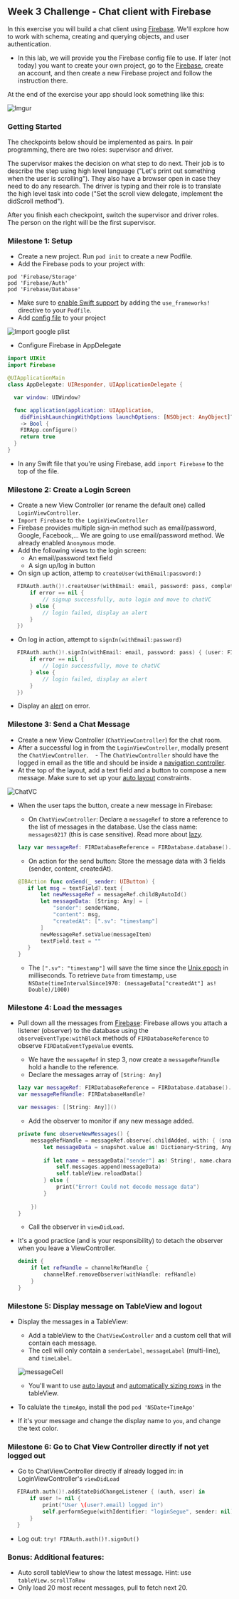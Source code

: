 ## Week 3 Challenge - Chat client with Firebase

In this exercise you will build a chat client using [Firebase](https://console.firebase.google.com/). We'll explore how to work with schema, creating and querying objects, and user authentication.

  - In this lab, we will provide you the Firebase config file to use. If later (not today) you want to create your own project, go to the [Firebase](https://www.firebase.com/signup/), create an account, and then create a new Firebase project and follow the instruction there.

At the end of the exercise your app should look something like this:

![Imgur](http://i.imgur.com/Gkekn5th.png)

### Getting Started

The checkpoints below should be implemented as pairs. In pair programming, there are two roles: supervisor and driver.

The supervisor makes the decision on what step to do next. Their job is to describe the step using high level language ("Let's print out something when the user is scrolling"). They also have a browser open in case they need to do any research. The driver is typing and their role is to translate the high level task into code ("Set the scroll view delegate, implement the didScroll method").

After you finish each checkpoint, switch the supervisor and driver roles. The person on the right will be the first supervisor.

### Milestone 1: Setup
  - Create a new project. Run `pod init` to create a new Podfile.
  - Add the Firebase pods to your project with: 
  
  ```
  pod 'Firebase/Storage'
  pod 'Firebase/Auth'
  pod 'Firebase/Database'
  ```
  
  - Make sure to [enable Swift support](http://guides.codepath.com/ios/CocoaPods#swift-support) by adding the `use_frameworks!` directive to your `Podfile`.
  - Add [config file](https://github.com/avo1/ChatTutorial/blob/master/GoogleService-Info.plist) to your project
  
  ![Import google plist](http://i.imgur.com/9m3sBNp.png)
  
  - Configure Firebase in AppDelegate
  
```swift
import UIKit
import Firebase

@UIApplicationMain
class AppDelegate: UIResponder, UIApplicationDelegate {

  var window: UIWindow?

  func application(application: UIApplication,
    didFinishLaunchingWithOptions launchOptions: [NSObject: AnyObject]?)
    -> Bool {
    FIRApp.configure()
    return true
  }
}
```
   - In any Swift file that you're using Firebase, add `import Firebase` to the top of the file.

### Milestone 2: Create a Login Screen
  - Create a new View Controller (or rename the default one) called `LoginViewController`.
  - `Import Firebase` to `the LoginViewController`
  - Firebase provides multiple sign-in method such as email/password, Google, Facebook,... We are going to use email/password method. We already enabled `Anonymous` mode.
  - Add the following views to the login screen:
    - An email/password text field 
    - A sign up/log in button
  - On sign up action, attemp to `createUser(withEmail:password:)`
  
```swift
   FIRAuth.auth()!.createUser(withEmail: email, password: pass, completion: { (user: FIRUser?, error: Error?) in
       if error == nil {
           // signup successfully, auto login and move to chatVC
       } else {
           // login failed, display an alert
       }
   })
```
  - On log in action, attempt to `signIn(withEmail:password)`
  
```swift
   FIRAuth.auth()!.signIn(withEmail: email, password: pass) { (user: FIRUser?, error: Error?) in
       if error == nil {
           // login successfully, move to chatVC
       } else {
           // login failed, display an alert
       }
   })
```
  - Display an [alert](https://guides.codepath.com/ios/Using-UIAlertController) on error.

### Milestone 3: Send a Chat Message
  - Create a new View Controller (`ChatViewController`) for the chat room.
  - After a successful log in from the `LoginViewController`, modally present the `ChatViewController`.
    - The `ChatViewController` should have the logged in email as the title and should be inside a [navigation controller](http://guides.codepath.com/ios/Navigation-Controller-Quickstart).
  - At the top of the layout, add a text field and a button to compose a new message. Make sure to set up your [auto layout](http://guides.codepath.com/ios/Auto-Layout-Basics) constraints.
  
  ![ChatVC](http://i.imgur.com/yb4yPy3.png)
  
  - When the user taps the button, create a new message in Firebase:
     - On `ChatViewController`: Declare a `messageRef` to store a reference to the list of messages in the database. Use the class name: `messages0217` (this is case sensitive). Read more about [lazy](https://developer.apple.com/library/content/documentation/Swift/Conceptual/Swift_Programming_Language/Properties.html).
     
     ```swift
     lazy var messageRef: FIRDatabaseReference = FIRDatabase.database().reference().child("messages0217")
     ```
     
     - On action for the send button: Store the message data with 3 fields (sender, content, createdAt).
     
     ```swift
     @IBAction func onSend(_ sender: UIButton) {
        if let msg = textField?.text {
            let newMessageRef = messageRef.childByAutoId()
            let messageData: [String: Any] = [
                "sender": senderName,
                "content": msg,
                "createdAt": [".sv": "timestamp"]
            ]
            newMessageRef.setValue(messageItem)
            textField.text = ""
        }
    }
    ```
    
     - The `[".sv": "timestamp"]` will save the time since the [Unix epoch](https://en.wikipedia.org/wiki/Unix_time) in milliseconds. To retrieve `Date` from timestamp, use `NSDate(timeIntervalSince1970: (messageData["createdAt"] as! Double)/1000)`

### Milestone 4: Load the messages
  - Pull down all the messages from [Firebase](https://firebase.google.com/docs/database/ios/read-and-write): Firebase allows you attach a listener (observer) to the database using the `observeEventType:withBlock` methods of `FIRDatabaseReference` to observe `FIRDataEventTypeValue` events.

    - We have the `messageRef` in step 3, now create a `messageRefHandle` hold a handle to the reference.
    - Declare the messages array of `[String: Any]`
    
    ```swift
    lazy var messageRef: FIRDatabaseReference = FIRDatabase.database().reference().child("messages0217")
    var messageRefHandle: FIRDatabaseHandle?
    
    var messages: [[String: Any]]()
    ```
    
    - Add the observer to monitor if any new message added.
    
    ```swift
    private func observeNewMessages() {
        messageRefHandle = messageRef.observe(.childAdded, with: { (snapshot) in
            let messageData = snapshot.value as! Dictionary<String, Any>
            
            if let name = messageData["sender"] as! String!, name.characters.count > 0 {
                self.messages.append(messageData)
                self.tableView.reloadData()
            } else {
                print("Error! Could not decode message data")
            }
            
        })
    }
    ```
    
    - Call the observer in `viewDidLoad`.
  
  - It's a good practice (and is your responsibility) to detach the observer when you leave a ViewController. 
    
    ```swift
    deinit {
        if let refHandle = channelRefHandle {
            channelRef.removeObserver(withHandle: refHandle)
        }
    }
    ```

### Milestone 5: Display message on TableView and logout
  - Display the messages in a TableView:
    - Add a tableView to the `ChatViewController` and a custom cell that will contain each message.
    - The cell will only contain a `senderLabel`, `messageLabel` (multi-line), and `timeLabel`.
    
    ![messageCell](http://i.imgur.com/nnXCHQJ.png)
    
    - You'll want to use [auto layout](http://guides.codepath.com/ios/Auto-Layout-Basics) and [automatically sizing rows](http://guides.codepath.com/ios/Table-View-Quickstart#automatically-resize-row-heights) in the tableView.
  - To calulate the `timeAgo`, install the pod `pod 'NSDate+TimeAgo'`
  - If it's your message and change the display name to `you`, and change the text color.
  
  

### Milestone 6: Go to Chat View Controller directly if not yet logged out
  - Go to ChatViewController directly if already logged in: in LoginViewController's `viewDidLoad`
  
  ```swift
     FIRAuth.auth()!.addStateDidChangeListener { (auth, user) in
         if user != nil {
             print("User \(user?.email) logged in")
             self.performSegue(withIdentifier: "loginSegue", sender: nil)
         }
     }
  ```
  
  - Log out: `try! FIRAuth.auth()!.signOut()`
  
### Bonus: Additional features:
  - Auto scroll tableView to show the latest message. Hint: use `tableView.scrollToRow`
  - Only load 20 most recent messages, pull to fetch next 20.
 
